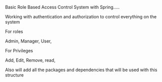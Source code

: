 Basic Role Based Access Control System with Spring.....

Working with authentication and authorization to control everything on the system

For roles


Admin,
Manager,
User,


For Privileges 

Add,
Edit,
Remove,
read,


Also will add all the packages and dependencies that will be used with this structure
